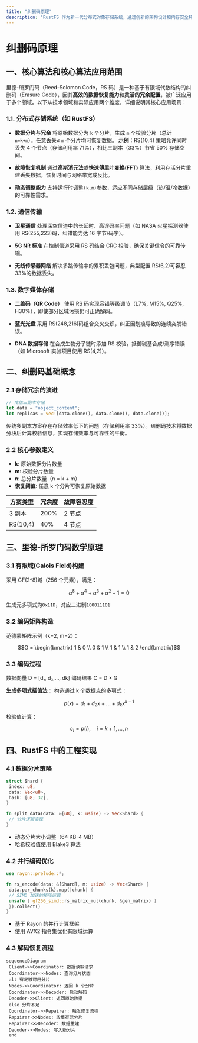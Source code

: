 ```yaml
---
title: "纠删码原理"
description: "RustFS 作为新一代分布式对象存储系统，通过创新的架构设计和内存安全特性，在云存储领域展现出独特优势。其核心创新之一是对里德-所罗门纠删码（Reed-Solomon Erasure Coding）的深度应用。"
---
```


# 纠删码原理

## 一、核心算法和核心算法应用范围

里德-所罗门码（Reed-Solomon Code，RS 码）是一种基于有限域代数结构的纠删码（Erasure Code），因其**高效的数据恢复能力**和**灵活的冗余配置**，被广泛应用于多个领域。以下从技术领域和实际应用两个维度，详细说明其核心应用场景：

### 1.1. 分布式存储系统（如 RustFS）
- **数据分片与冗余**
 将原始数据分为 `k` 个分片，生成 `m` 个校验分片（总计 `n=k+m`）。任意丢失≤ `m` 个分片均可恢复数据。
 **示例**：RS(10,4) 策略允许同时丢失 4 个节点（存储利用率 71%），相比三副本（33%）节省 50% 存储空间。

- **故障恢复机制**
 通过**高斯消元法**或**快速傅里叶变换(FFT)** 算法，利用存活分片重建丢失数据，恢复时间与网络带宽成反比。

- **动态调整能力**
 支持运行时调整`(k,m)`参数，适应不同存储层级（热/温/冷数据）的可靠性需求。

### 1.2. 通信传输
- **卫星通信**
 处理深空信道中的长延时、高误码率问题（如 NASA 火星探测器使用 RS(255,223)码，纠错能力达 16 字节/码字）。

- **5G NR 标准**
 在控制信道采用 RS 码结合 CRC 校验，确保关键信令的可靠传输。

- **无线传感器网络**
 解决多跳传输中的累积丢包问题，典型配置 RS(6,2)可容忍 33%的数据丢失。

### 1.3. 数字媒体存储
- **二维码（QR Code）**
 使用 RS 码实现容错等级调节（L7%, M15%, Q25%, H30%），即使部分区域污损仍可正确解码。

- **蓝光光盘**
 采用 RS(248,216)码组合交叉交织，纠正因划痕导致的连续突发错误。

- **DNA 数据存储**
 在合成生物分子链时添加 RS 校验，抵御碱基合成/测序错误（如 Microsoft 实验项目使用 RS(4,2)）。



## 二、纠删码基础概念

### 2.1 存储冗余的演进
```rust
// 传统三副本存储
let data = "object_content";
let replicas = vec![data.clone(), data.clone(), data.clone()];
```
传统多副本方案存在存储效率低下的问题（存储利用率 33%）。纠删码技术将数据分块后计算校验信息，实现存储效率与可靠性的平衡。

### 2.2 核心参数定义
- **k**: 原始数据分片数量
- **m**: 校验分片数量
- **n**: 总分片数量（n = k + m）
- **恢复阈值**: 任意 k 个分片可恢复原始数据

| 方案类型 | 冗余度 | 故障容忍度 |
|------------|----------|------------|
| 3 副本 | 200% | 2 节点 |
| RS(10,4) | 40% | 4 节点 |

## 三、里德-所罗门码数学原理

### 3.1 有限域(Galois Field)构建
采用 GF(2^8)域（256 个元素），满足：
```math
α^8 + α^4 + α^3 + α^2 + 1 = 0
```
生成元多项式为`0x11D`，对应二进制`100011101`

### 3.2 编码矩阵构造
范德蒙矩阵示例（k=2, m=2）：
```math
G = \begin{bmatrix}
1 & 0 \\
0 & 1 \\
1 & 1 \\
1 & 2
\end{bmatrix}
```


### 3.3 编码过程
数据向量 D = [d₁, d₂,..., dk]
编码结果 C = D × G

**生成多项式插值法**：
构造通过 k 个数据点的多项式：
```math
p(x) = d_1 + d_2x + ... + d_kx^{k-1}
```
校验值计算：
```math
c_i = p(i), \quad i = k+1,...,n
```

## 四、RustFS 中的工程实现

### 4.1 数据分片策略
```rust
struct Shard {
 index: u8,
 data: Vec<u8>,
 hash: [u8; 32],
}

fn split_data(data: &[u8], k: usize) -> Vec<Shard> {
 // 分片逻辑实现
}
```
- 动态分片大小调整（64 KB-4 MB）
- 哈希校验值使用 Blake3 算法

### 4.2 并行编码优化
```rust
use rayon::prelude::*;

fn rs_encode(data: &[Shard], m: usize) -> Vec<Shard> {
 data.par_chunks(k).map(|chunk| {
 // SIMD 加速的矩阵运算
 unsafe { gf256_simd::rs_matrix_mul(chunk, &gen_matrix) }
 }).collect()
}
```
- 基于 Rayon 的并行计算框架
- 使用 AVX2 指令集优化有限域运算

### 4.3 解码恢复流程
```mermaid
sequenceDiagram
 Client->>Coordinator: 数据读取请求
 Coordinator->>Nodes: 查询分片状态
 alt 有足够可用分片
 Nodes->>Coordinator: 返回 k 个分片
 Coordinator->>Decoder: 启动解码
 Decoder->>Client: 返回原始数据
 else 分片不足
 Coordinator->>Repairer: 触发修复流程
 Repairer->>Nodes: 收集存活分片
 Repairer->>Decoder: 数据重建
 Decoder->>Nodes: 写入新分片
 end
```


